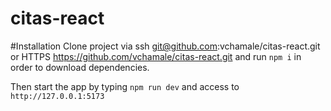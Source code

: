# citas-react

#Installation
Clone project via ssh git@github.com:vchamale/citas-react.git or HTTPS https://github.com/vchamale/citas-react.git
and run
``` npm i ```
in order to download dependencies.

Then start the app by typing  ```npm run dev``` and access to ```http://127.0.0.1:5173```
